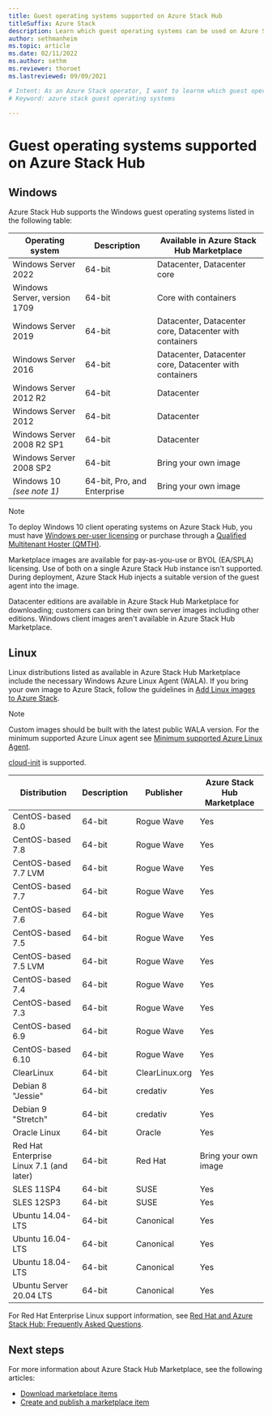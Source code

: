 ```yaml
---
title: Guest operating systems supported on Azure Stack Hub
titleSuffix: Azure Stack
description: Learn which guest operating systems can be used on Azure Stack Hub.
author: sethmanheim
ms.topic: article
ms.date: 02/11/2022
ms.author: sethm
ms.reviewer: thoroet
ms.lastreviewed: 09/09/2021

# Intent: As an Azure Stack operator, I want to learnm which guest operating systems can be used on Azure Stack.
# Keyword: azure stack guest operating systems

---
```



# Guest operating systems supported on Azure Stack Hub

## Windows

Azure Stack Hub supports the Windows guest operating systems listed in the following table:

| Operating system | Description | Available in Azure Stack Hub Marketplace |
| --- | --- | --- |
| Windows Server 2022 | 64-bit | Datacenter, Datacenter core |
| Windows Server, version 1709 | 64-bit | Core with containers |
| Windows Server 2019 | 64-bit |  Datacenter, Datacenter core, Datacenter with containers |
| Windows Server 2016 | 64-bit |  Datacenter, Datacenter core, Datacenter with containers |
| Windows Server 2012 R2 | 64-bit |  Datacenter |
| Windows Server 2012 | 64-bit |  Datacenter |
| Windows Server 2008 R2 SP1 | 64-bit |  Datacenter |
| Windows Server 2008 SP2 | 64-bit |  Bring your own image |
| Windows 10 *(see note 1)* | 64-bit, Pro, and Enterprise | Bring your own image |

> [!NOTE]
> To deploy Windows 10 client operating systems on Azure Stack Hub, you must have [Windows per-user licensing](https://www.microsoft.com/licensing/product-licensing/windows10.aspx) or purchase through a [Qualified Multitenant Hoster (QMTH)](https://partner.microsoft.com/membership/cloud-solution-provider).

Marketplace images are available for pay-as-you-use or BYOL (EA/SPLA) licensing. Use of both on a single Azure Stack Hub instance isn't supported. During deployment, Azure Stack Hub injects a suitable version of the guest agent into the image.

Datacenter editions are available in Azure Stack Hub Marketplace for downloading; customers can bring their own server images including other editions. Windows client images aren't available in Azure Stack Hub Marketplace.

## Linux

Linux distributions listed as available in Azure Stack Hub Marketplace include the necessary Windows Azure Linux Agent (WALA). If you bring your own image to Azure Stack, follow the guidelines in [Add Linux images to Azure Stack](azure-stack-linux.md).

> [!NOTE]  
> Custom images should be built with the latest public WALA version. For the minimum supported Azure Linux agent see [Minimum supported Azure Linux Agent](azure-stack-linux.md#minimum-supported-azure-linux-agent). 
>
> [cloud-init](https://cloud-init.io/) is supported.

| Distribution | Description | Publisher | Azure Stack Hub Marketplace |
| --- | --- | --- | --- |
| CentOS-based 8.0 | 64-bit | Rogue Wave | Yes |
| CentOS-based 7.8 | 64-bit | Rogue Wave | Yes |
| CentOS-based 7.7 LVM | 64-bit | Rogue Wave | Yes |
| CentOS-based 7.7 | 64-bit | Rogue Wave | Yes |
| CentOS-based 7.6 | 64-bit | Rogue Wave | Yes |
| CentOS-based 7.5 | 64-bit | Rogue Wave | Yes |
| CentOS-based 7.5 LVM | 64-bit | Rogue Wave | Yes |
| CentOS-based 7.4 | 64-bit | Rogue Wave | Yes |
| CentOS-based 7.3 | 64-bit | Rogue Wave | Yes |
| CentOS-based 6.9 | 64-bit | Rogue Wave | Yes |
| CentOS-based 6.10 | 64-bit | Rogue Wave | Yes |
| ClearLinux | 64-bit | ClearLinux.org | Yes |
| Debian 8 "Jessie" | 64-bit | credativ |  Yes |
| Debian 9 "Stretch" | 64-bit | credativ | Yes |
| Oracle Linux | 64-bit | Oracle | Yes |
| Red Hat Enterprise Linux 7.1 (and later) | 64-bit | Red Hat | Bring your own image |
| SLES 11SP4 | 64-bit | SUSE | Yes |
| SLES 12SP3 | 64-bit | SUSE | Yes |
| Ubuntu 14.04-LTS | 64-bit | Canonical | Yes |
| Ubuntu 16.04-LTS | 64-bit | Canonical | Yes |
| Ubuntu 18.04-LTS | 64-bit | Canonical | Yes |
| Ubuntu Server 20.04 LTS | 64-bit | Canonical | Yes |

For Red Hat Enterprise Linux support information, see [Red Hat and Azure Stack Hub: Frequently Asked Questions](https://access.redhat.com/articles/3413531).

## Next steps

For more information about Azure Stack Hub Marketplace, see the following articles:

- [Download marketplace items](azure-stack-download-azure-marketplace-item.md)  
- [Create and publish a marketplace item](azure-stack-create-and-publish-marketplace-item.md)
